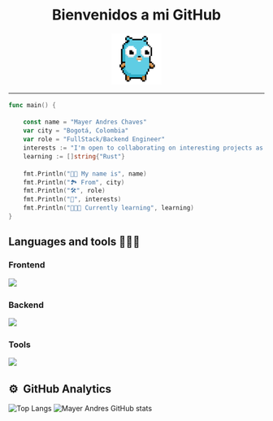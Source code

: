<h1 align="center">Bienvenidos a mi GitHub</h1>

<div align="center">
    <img  width="20%" src="images/gopher.gif">
</div>

-----------------------------

```go
func main() {

    const name = "Mayer Andres Chaves"
    var city = "Bogotá, Colombia"
    var role = "FullStack/Backend Engineer"
    interests := "I'm open to collaborating on interesting projects as a developer"
    learning := []string{"Rust"}

    fmt.Println("🧑🏽 My name is", name)
    fmt.Println("🏞️ From", city)
    fmt.Println("🛠️", role)
    fmt.Println("🌱", interests)
    fmt.Println("👨🏽‍🏫 Currently learning", learning)
}
```

## Languages and tools 👨🏽‍💻

### Frontend

<div align="left">
  <a href="https://skillicons.dev">
    <img src="https://skillicons.dev/icons?i=html,css,tailwind,javascript,ts,astro,svelte,angular" />
  </a>
</div>

### Backend

<div align="left">
  <a href="https://skillicons.dev">
    <img src="https://skillicons.dev/icons?i=nodejs,go,python,mongodb,postgres" />
  </a>
</div>

### Tools

<div align="left">
  <a href="https://skillicons.dev">
    <img src="https://skillicons.dev/icons?i=git,github,vscode,vite,docker,azure,linux" />
  </a>
</div>

## ⚙️ &nbsp;GitHub Analytics

![Top Langs](https://github-readme-stats.vercel.app/api/top-langs/?username=Mayer-04&theme=react&layout=compact)
![Mayer Andres GitHub stats](https://github-readme-stats.vercel.app/api?username=Mayer-04&show_icons=true&theme=react)
